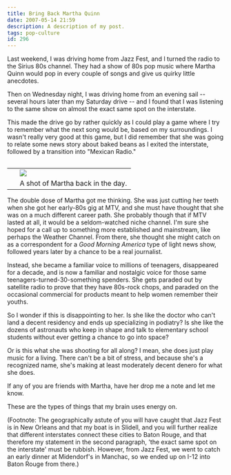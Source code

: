 ```yaml
---
title: Bring Back Martha Quinn
date: 2007-05-14 21:59
description: A description of my post.
tags: pop-culture
id: 296
---
```

Last weekend, I was driving home from Jazz Fest, and I turned the radio to the Sirius 80s channel.  They had a show of 80s pop music where Martha Quinn would pop in every couple of songs and give us quirky little anecdotes.

Then on Wednesday night, I was driving home from an evening sail -- several hours later than my Saturday drive -- and I found that I was listening to the same show on almost the exact same spot on the interstate.

This made the drive go by rather quickly as I could play a game where I try to remember what the next song would be, based on my surroundings.  I wasn't really very good at this game, but I did remember that she was going to relate some news story about baked beans as I exited the interstate, followed by a transition into "Mexican Radio."

<table cellpadding="2" align="right"><tr><td width="5" rowspan="2"><spacer type="block" width="5" height="1"></td><td width="250" ><img src="/img/marthaquinn.jpg"></td></tr><tr><td class="caption" width="250">A shot of Martha back in the day.</td></tr></table>

The double dose of Martha got me thinking.  She was just cutting her teeth when she got her early-80s gig at MTV, and she must have thought that she was on a much different career path.  She probably though that if MTV lasted at all, it would be a seldom-watched niche channel.  I'm sure she hoped for a call up to something more established and mainstream, like perhaps the Weather Channel. From there, she thought she might catch on as a correspondent for a <i>Good Morning America</i> type of light news show, followed years later by a chance to be a real journalist.

Instead, she became a familiar voice to millions of teenagers, disappeared for a decade, and is now a familiar and nostalgic voice for those same teenagers-turned-30-something spenders.  She gets paraded out by satellite radio to prove that they have 80s-rock chops, and paraded on the occasional commercial for products meant to help women remember their youths.

So I wonder if this is disappointing to her.  Is she like the doctor who can't land a decent residency and ends up specializing in podiatry?  Is she like the dozens of astronauts who keep in shape and talk to elementary school students without ever getting a chance to go into space?

Or is this what she was shooting for all along?  I mean, she does just play music for a living.  There can't be a bit of stress, and because she's a recognized name, she's making at least moderately decent denero for what she does.

If any of you are friends with Martha, have her drop me a note and let me know.

These are the types of things that my brain uses energy on.


(Footnote:  The geographically astute of you will have caught that Jazz Fest is in New Orleans and that my boat is in Slidell, and you will further realize that different interstates connect these cities to Baton Rouge, and that therefore my statement in the second paragraph, 'the exact same spot on the interstate' must be rubbish.  However, from Jazz Fest, we went to catch an early dinner at Midendorf's in Manchac, so we ended up on I-12 into Baton Rouge from there.)